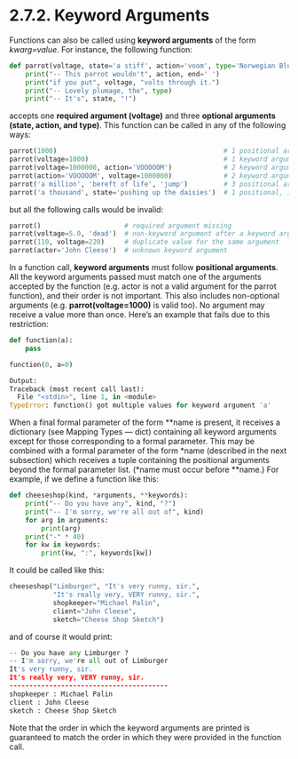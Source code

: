 # 2.7.2. Keyword Arguments

Functions can also be called using **keyword arguments** of the form _kwarg=value_. For instance, the following function:
```python
def parrot(voltage, state='a stiff', action='voom', type='Norwegian Blue'):
    print("-- This parrot wouldn't", action, end=' ')
    print("if you put", voltage, "volts through it.")
    print("-- Lovely plumage, the", type)
    print("-- It's", state, "!")
```
accepts one **required argument (voltage)** and three **optional arguments (state, action, and type)**. This function can be called in any of the following ways:
```python
parrot(1000)                                          # 1 positional argument
parrot(voltage=1000)                                  # 1 keyword argument
parrot(voltage=1000000, action='VOOOOOM')             # 2 keyword arguments
parrot(action='VOOOOOM', voltage=1000000)             # 2 keyword arguments
parrot('a million', 'bereft of life', 'jump')         # 3 positional arguments
parrot('a thousand', state='pushing up the daisies')  # 1 positional, 1 keyword
```

but all the following calls would be invalid:
```python
parrot()                     # required argument missing
parrot(voltage=5.0, 'dead')  # non-keyword argument after a keyword argument
parrot(110, voltage=220)     # duplicate value for the same argument
parrot(actor='John Cleese')  # unknown keyword argument
```

In a function call, **keyword arguments** must follow **positional arguments**. All the keyword arguments passed must match one of the arguments accepted by the function (e.g. actor is not a valid argument for the parrot function), and their order is not important. This also includes non-optional arguments (e.g. **parrot(voltage=1000)** is valid too). No argument may receive a value more than once. Here’s an example that fails due to this restriction:
```python
def function(a):
    pass

function(0, a=0)

Output:
Traceback (most recent call last):
  File "<stdin>", line 1, in <module>
TypeError: function() got multiple values for keyword argument 'a'
```
When a final formal parameter of the form \**name is present, it receives a dictionary (see Mapping Types — dict) containing all keyword arguments except for those corresponding to a formal parameter. This may be combined with a formal parameter of the form \*name (described in the next subsection) which receives a tuple containing the positional arguments beyond the formal parameter list. (\*name must occur before \**name.) For example, if we define a function like this:
```python
def cheeseshop(kind, *arguments, **keywords):
    print("-- Do you have any", kind, "?")
    print("-- I'm sorry, we're all out of", kind)
    for arg in arguments:
        print(arg)
    print("-" * 40)
    for kw in keywords:
        print(kw, ":", keywords[kw])
```
It could be called like this:
```python
cheeseshop("Limburger", "It's very runny, sir.",
           "It's really very, VERY runny, sir.",
           shopkeeper="Michael Palin",
           client="John Cleese",
           sketch="Cheese Shop Sketch")
```
and of course it would print:
```python
-- Do you have any Limburger ?
-- I'm sorry, we're all out of Limburger
It's very runny, sir.
It's really very, VERY runny, sir.
----------------------------------------
shopkeeper : Michael Palin
client : John Cleese
sketch : Cheese Shop Sketch
```
Note that the order in which the keyword arguments are printed is guaranteed to match the order in which they were provided in the function call.
